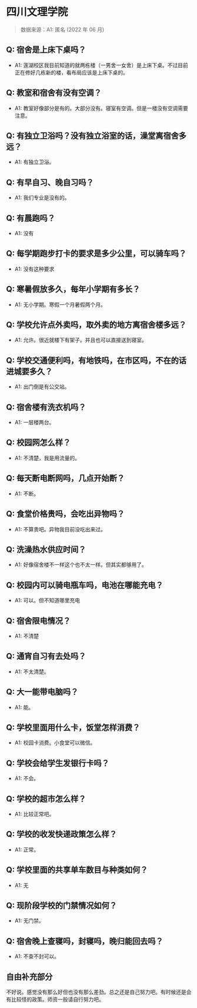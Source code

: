 # 四川文理学院

> 数据来源：A1: 匿名 (2022 年 06 月)

## Q: 宿舍是上床下桌吗？

- A1: 莲湖校区我目前知道的就两栋楼（一男舍一女舍）是上床下桌。不过目前正在修好几栋新的楼，看布局应该是上床下桌的。

## Q: 教室和宿舍有没有空调？

- A1: 教室好像部分是有的。大部分没有。寝室有空调。但是一楼没有空调需要注意。

## Q: 有独立卫浴吗？没有独立浴室的话，澡堂离宿舍多远？

- A1: 有独立卫浴。

## Q: 有早自习、晚自习吗？

- A1: 我们专业是没有的。

## Q: 有晨跑吗？

- A1: 没有

## Q: 每学期跑步打卡的要求是多少公里，可以骑车吗？

- A1: 没有这种要求

## Q: 寒暑假放多久，每年小学期有多长？

- A1: 无小学期。寒假一个月暑假两个月。

## Q: 学校允许点外卖吗，取外卖的地方离宿舍楼多远？

- A1: 允许。很近就楼下有架子。并且也可以直接送到寝室。

## Q: 学校交通便利吗，有地铁吗，在市区吗，不在的话进城要多久？

- A1: 出门倒是有公交站。

## Q: 宿舍楼有洗衣机吗？

- A1: 一层楼两台。

## Q: 校园网怎么样？

- A1: 不清楚，我是用流量的。

## Q: 每天断电断网吗，几点开始断？

- A1: 不断。

## Q: 食堂价格贵吗，会吃出异物吗？

- A1: 不算贵吧。异物我目前没吃出来过。

## Q: 洗澡热水供应时间？

- A1: 好像宿舍楼不一样这个也不太一样。但其实都够用了。

## Q: 校园内可以骑电瓶车吗，电池在哪能充电？

- A1: 可以。但不知道哪里充电

## Q: 宿舍限电情况？

- A1: 不清楚

## Q: 通宵自习有去处吗？

- A1: 不太清楚。

## Q: 大一能带电脑吗？

- A1: 能。

## Q: 学校里面用什么卡，饭堂怎样消费？

- A1: 校园卡消费。小食堂可以微信。

## Q: 学校会给学生发银行卡吗？

- A1: 不会。

## Q: 学校的超市怎么样？

- A1: 比较正常吧。

## Q: 学校的收发快递政策怎么样？

- A1: 正常。

## Q: 学校里面的共享单车数目与种类如何？

- A1: 无

## Q: 现阶段学校的门禁情况如何？

- A1: 无门禁。

## Q: 宿舍晚上查寝吗，封寝吗，晚归能回去吗？

- A1: 不查不封可以。

## 自由补充部分

不好说。感觉没有那么好但也没有那么差劲。总之还是自己努力吧。有时候还是会有比较怪的政策。师资一般请自行努力吧。